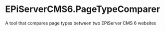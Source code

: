 EPiServerCMS6.PageTypeComparer
==============================

A tool that compares page types between two EPiServer CMS 6 websites
